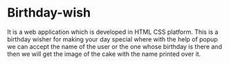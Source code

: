 # Birthday-wish
It is a web application which is developed in HTML CSS platform.
This is a birthday wisher for making your day special where with the help of popup we can accept the name of the user or the one whose birthday is there and then we will get the image of the cake with the name printed over it. 
